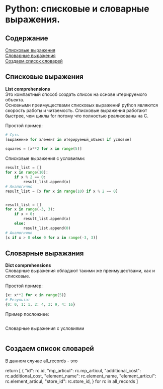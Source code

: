# Python: списковые и словарные выражения.    
    
    
## Содержание    
  
[Списковые выражения](#Списковые-выражения)    
[Словарные выражения](#Словарные-выражения)  
[Создаем список словарей](#Создаем-список-словарей)    
  
  
## Списковые выражения
**List comprehensions**      
Это компактный способ создать список на основе итерируемого объекта.  
Основными преимуществами списковых выражений python являются скорость работы и читаемость. Списковые выражения работают быстрее, чем циклы for потому что полностью реализованы на C.  

Простой пример:
```python   
# Суть  
[выражение for элемент in итерируемый_объект if условие]   
  
squares = [x**2 for x in range(5)]   
```    

Списковые выражения c условиями:
```python 
result_list = []
for x in range(10):
    if x % 2 == 0:
        result_list.append(x) 
# Аналогично 
result_list = [x for x in range(10) if x % 2 == 0]


result_list = []   
for x in range(-3, 3):
    if x > 0:
        result_list.append(x)
    else:
        result_list.append(0)
# Аналогично 
[x if x > 0 else 0 for x in range(-3, 3)]
```



## Словарные выражания
**Dict comprehensions**   
Словарные выражения обладают такими же преимуществами, как и списковые.  

Простой пример:
```python   
{x: x**2 for x in range(5)}
# Результат
{0: 0, 1: 1, 2: 4, 3: 9, 4: 16}
```

Пример посложнее:
```python  

```

Словарные выражения с условиями
```python

```



## Cоздаем список словарей 
В данном случае all_records - это 


return [
    {
        "id": rc.id,
        "mp_articul": rc.mp_articul,
        "additional_cost": rc.additional_cost,
        "element_name": rc.element_name,
        "element_articul": rc.element_articul,
        "store_id": rc.store_id,
    }
    for rc in all_records
]
